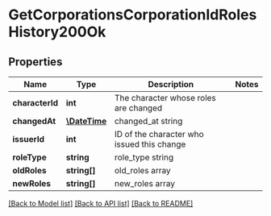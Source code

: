 # GetCorporationsCorporationIdRolesHistory200Ok

## Properties
Name | Type | Description | Notes
------------ | ------------- | ------------- | -------------
**characterId** | **int** | The character whose roles are changed | 
**changedAt** | [**\DateTime**](\DateTime.md) | changed_at string | 
**issuerId** | **int** | ID of the character who issued this change | 
**roleType** | **string** | role_type string | 
**oldRoles** | **string[]** | old_roles array | 
**newRoles** | **string[]** | new_roles array | 

[[Back to Model list]](../README.md#documentation-for-models) [[Back to API list]](../README.md#documentation-for-api-endpoints) [[Back to README]](../README.md)


